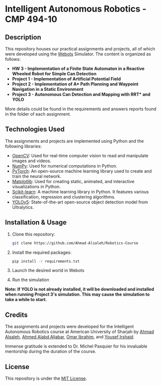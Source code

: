 # Intelligent Autonomous Robotics - CMP 494-10

## Description

This repository houses our practical assignments and projects, all of which were developed using the [Webots](https://cyberbotics.com/) Simulator. The content is organized as follows:

- **HW 3 - Implementation of a Finite State Automaton in a Reactive Wheeled Robot for Simple Can Detection**
- **Project 1 - Implementation of Artificial Potential Field**
- **Project 2 - Implementation of A\* Path Planning and Waypoint Navigation in a Static Environment**
- **Project 3 - Autonomous Can Detection and Mapping with RRT\* and YOLO**

More details could be found in the requirements and answers reports found in the folder of each assignment.

## Technologies Used

The assignments and projects are implemented using Python and the following libraries:

- [OpenCV](https://opencv.org/): Used for real-time computer vision to read and manipulate images and videos.
- [NumPy](https://numpy.org/): Used for numerical computations in Python.
- [PyTorch](https://pytorch.org/): An open-source machine learning library used to create and train the neural network.
- [Matplotlib](https://matplotlib.org/): Used for creating static, animated, and interactive visualizations in Python.
- [Scikit-learn](https://scikit-learn.org/stable/): A machine learning library in Python. It features various classification, regression and clustering algorithms.
- [YOLOv5](https://github.com/ultralytics/yolov5): State-of-the-art open-source object detection model from Ultralytics.

## Installation & Usage

1. Clone this repository:

   ```bash
   git clone https://github.com/Ahmad-Alsaleh/Robotics-Course
   ```
2. Install the required packages:

   ```bash
   pip install -r requirements.txt
   ```
3. Launch the desired world in Webots
4. Run the simulation

**Note: If YOLO is not already installed, it will be downloaded and installed when running Project 3's simulation. This may cause the simulation to take a while to start.**

## Credits

The assignments and projects were developed for the Intelligent Autonomous Robotics course at American University of Sharjah by [Ahmad Alsaleh](https://github.com/Ahmad-Alsaleh), [Ahmed Alabd Aljabar](https://github.com/akvnn), [Omar Ibrahim](https://github.com/amoor22), and [Yousef Irshaid](https://github.com/yousefbilal).

Immense gratitude is extended to Dr. Michel Pasquier for his invaluable mentorship during the duration of the course.

## License

This repository is under the [MIT License](./LICENSE).
